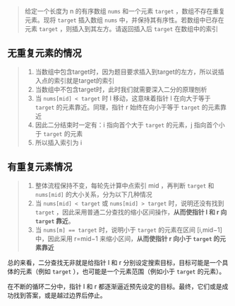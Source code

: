 > 给定一个长度为 n 的有序数组 `nums` 和一个元素 `target` ，数组不存在重复元素。现将 `target` 插入数组 `nums` 中，并保持其有序性。若数组中已存在元素 `target` ，则插入到其左方。请返回插入后 `target` 在数组中的索引

## 无重复元素的情况

> 1. 当数组中包含target时，因为题目要求插入到target的左方，所以说插入点的索引就是target的索引
> 2. 当数组中不包含target时，此时我们就需要深入二分的原理刨析
> 3. 当 `nums[mid] < target` 时 l 移动，这意味着指针 l 在向大于等于 `target` 的元素靠近。同理，指针 r 始终在向小于等于 `target` 的元素靠近
> 4. 因此二分结束时一定有：i 指向首个大于 `target` 的元素，j 指向首个小于 `target` 的元素
> 5. 所以插入索引为 i

## 有重复元素情况

>1. 整体流程保持不变，每轮先计算中点索引 mid ，再判断 `target` 和 `nums[mid]` 的大小关系，分为以下几种情况
>2. 当 `nums[mid] < target` 或 `nums[mid] > target` 时，说明还没有找到 `target` ，因此采用普通二分查找的缩小区间操作，**从而使指针 l 和 r 向 `target` 靠近**。
>3. 当 `nums[m] == target` 时，说明小于 `target` 的元素在区间 [i,mid−1] 中，因此采用 r=mid−1 来缩小区间，**从而使指针 r 向小于 `target` 的元素靠近**

总的来看，二分查找无非就是给指针 l 和 r 分别设定搜索目标，目标可能是一个具体的元素（例如 `target` ），也可能是一个元素范围（例如小于 `target` 的元素）。

在不断的循环二分中，指针 l 和 r 都逐渐逼近预先设定的目标。最终，它们或是成功找到答案，或是越过边界后停止。